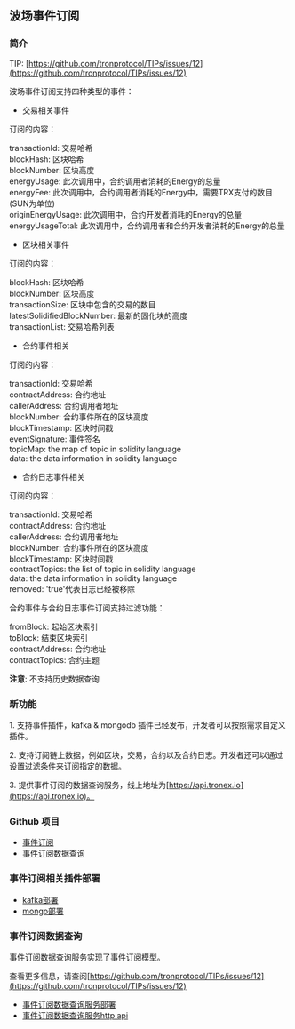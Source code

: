 
## 波场事件订阅

<h3> 简介 </h3>
 
TIP: [https://github.com/tronprotocol/TIPs/issues/12](https://github.com/tronprotocol/TIPs/issues/12)  

波场事件订阅支持四种类型的事件：    

- 交易相关事件

订阅的内容：  

transactionId: 交易哈希       
blockHash: 区块哈希       
blockNumber: 区块高度       
energyUsage: 此次调用中，合约调用者消耗的Energy的总量  
energyFee: 此次调用中，合约调用者消耗的Energy中，需要TRX支付的数目(SUN为单位)  
originEnergyUsage: 此次调用中，合约开发者消耗的Energy的总量  
energyUsageTotal: 此次调用中，合约调用者和合约开发者消耗的Energy的总量  


- 区块相关事件  

订阅的内容：    

blockHash: 区块哈希    
blockNumber: 区块高度    
transactionSize: 区块中包含的交易的数目     
latestSolidifiedBlockNumber: 最新的固化块的高度       
transactionList: 交易哈希列表      

- 合约事件相关    

订阅的内容：    

transactionId: 交易哈希     
contractAddress: 合约地址      
callerAddress: 合约调用者地址         
blockNumber: 合约事件所在的区块高度       
blockTimestamp: 区块时间戳      
eventSignature: 事件签名     
topicMap: the map of topic in solidity language    
data: the data information in solidity language         
  

- 合约日志事件相关  

订阅的内容：  

transactionId: 交易哈希   
contractAddress: 合约地址       
callerAddress: 合约调用者地址       
blockNumber: 合约事件所在的区块高度       
blockTimestamp: 区块时间戳       
contractTopics: the list of topic in solidity language    
data: the data information in solidity language    
removed: 'true'代表日志已经被移除     


合约事件与合约日志事件订阅支持过滤功能：      

fromBlock: 起始区块索引       
toBlock: 结束区块索引        
contractAddress: 合约地址  
contractTopics: 合约主题      

**注意**: 不支持历史数据查询   


<h3> 新功能 </h3> 

1.&nbsp;支持事件插件，kafka & mongodb 插件已经发布，开发者可以按照需求自定义插件。  

2.&nbsp;支持订阅链上数据，例如区块，交易，合约以及合约日志。开发者还可以通过设置过滤条件来订阅指定的数据。  

3.&nbsp;提供事件订阅的数据查询服务，线上地址为[https://api.tronex.io](https://api.tronex.io)。     

<h3> Github 项目 </h3>

- [事件订阅](https://github.com/tronprotocol/event-plugin)  
- [事件订阅数据查询](https://github.com/tronprotocol/tron-eventquery)    

<h3> 事件订阅相关插件部署 </h3>

- [kafka部署](https://tronprotocol.github.io/documentation-ZH/developers/deployment/#kafka)  
- [mongo部署](https://tronprotocol.github.io/documentation-ZH/developers/deployment/#mongo)  

<h3> 事件订阅数据查询 </h3>

事件订阅数据查询服务实现了事件订阅模型。  

查看更多信息，请查阅[https://github.com/tronprotocol/TIPs/issues/12](https://github.com/tronprotocol/TIPs/issues/12)

- [事件订阅数据查询服务部署](https://tronprotocol.github.io/documentation-ZH/developers/deployment/#_6)
- [事件订阅数据查询服务http api](https://github.com/tronprotocol/documentation-ZH/tree/master/docs_without_index/plugin/event-query-http.md)